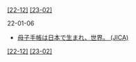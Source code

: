 [\[22-12\]](2212.md) [\[23-02\]](2302.md)

22-01-06
* [母子手帳は日本で生まれ、世界。 (JICA)](https://www.jica.go.jp/activities/issues/health/mch_handbook/index.html)


[\[22-12\]](2212.md) [\[23-02\]](2302.md)

